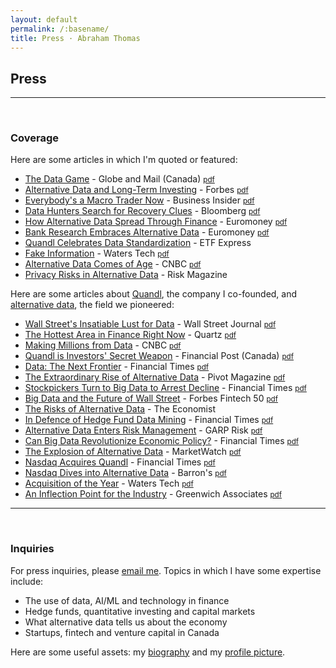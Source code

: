 ```yaml
---
layout: default
permalink: /:basename/
title: Press · Abraham Thomas
---
```


## Press

----

<br/>

### Coverage

Here are some articles in which I'm quoted or featured:

- [The Data Game](https://www.theglobeandmail.com/investing/article-quandl-and-the-invasive-use-of-data/) - Globe and Mail (Canada) [<small>pdf</small>](/assets/docs/GM-data-game.pdf)
- [Alternative Data and Long-Term Investing](https://www.forbes.com/sites/michaelmolnar/2020/09/11/yes-alternative-data-is-useful-beyond-next-quarters-results/#1c5eae0a1ec5) - Forbes [<small>pdf</small>](/assets/docs/F-mm-interview.pdf)
- [Everybody's a Macro Trader Now](https://www.businessinsider.com/hedge-funds-rethink-alternative-data-pandemic-macro-2020-7) - Business Insider [<small>pdf</small>](/assets/docs/BI-macro.pdf)
- [Data Hunters Search for Recovery Clues](https://www.bloomberg.com/news/articles/2020-06-02/fence-posts-transit-apps-give-alt-data-hunters-recovery-clues?sref=sZB6YyEo) - Bloomberg [<small>pdf</small>](/assets/docs/BBG-hunters.pdf)
- [How Alternative Data Spread Through Finance](https://www.euromoney.com/article/b1llht8hglzxy9/how-alternative-data-spread-through-finance) - Euromoney [<small>pdf</small>](/assets/docs/EM-spread.pdf)
- [Bank Research Embraces Alternative Data](https://www.euromoney.com/article/b1l63f2yrl2cmp/bank-research-embraces-alternative-data) - Euromoney [<small>pdf</small>](/assets/docs/EM-banks.pdf)
- [Quandl Celebrates Data Standardization](https://www.etfexpress.com/2020/10/26/291335/quandl-celebrates-growing-standardisation-data-across-etf-industry) - ETF Express  
- [Fake Information](https://www.waterstechnology.com/management-strategy/4780806/the-proliferation-of-fake-information) - Waters Tech [<small>pdf</small>](/assets/docs/WT-deepfakes.pdf)
- [Alternative Data Comes of Age](https://www.cnbc.com/2019/04/23/alternative-data-comes-of-age.html) - CNBC [<small>pdf</small>](/assets/docs/CNBC-of-age.pdf)
- [Privacy Risks in Alternative Data](https://www.risk.net/asset-management/6558871/privacy-risks-dash-funds-alternative-data-dreams) - Risk Magazine


Here are some articles about [Quandl](https://quandl.com), the company I co-founded, and [alternative data](https://en.wikipedia.org/wiki/Alternative_data_(finance)), the field we pioneered:


- [Wall Street's Insatiable Lust for Data](
https://www.wsj.com/articles/wall-streets-insatiable-lust-data-data-data-1473719535) - Wall Street Journal [<small>pdf</small>](/assets/docs/WSJ-data.pdf)
- [The Hottest Area in Finance Right Now](https://qz.com/1082389/quant-hedge-funds-are-gorging-on-alternative-data-in-pursuit-of-an-investing-edge/) - Quartz [<small>pdf</small>](/assets/docs/QZ-hottest.pdf)
- [Making Millions from Data](https://www.cnbc.com/2017/11/28/making-millions-from-the-data-hidden-in-plain-sight.html) - CNBC [<small>pdf</small>](/assets/docs/CNBC-millions.pdf)
- [Quandl is Investors' Secret Weapon](https://business.financialpost.com/technology/its-beautiful-this-toronto-startup-is-investors-secret-weapon-to-beating-the-market) - Financial Post (Canada) [<small>pdf</small>](/assets/docs/FP-secret.pdf)
- [Data: The Next Frontier](https://www.ft.com/content/08a22da8-b587-11e6-ba85-95d1533d9a62) - Financial Times [<small>pdf</small>](/assets/docs/FT-frontier.pdf)
- [The Extraordinary Rise of Alternative Data](https://www.cpacanada.ca/en/news/pivot-magazine/2019-12-19-quandl-data) - Pivot Magazine [<small>pdf</small>](/assets/docs/CPA-rise.pdf)
- [Stockpickers Turn to Big Data to Arrest Decline](https://www.ft.com/content/586b4ea6-48f4-11ea-aee2-9ddbdc86190d) - Financial Times [<small>pdf</small>](/assets/docs/FT-decline.pdf)
- [Big Data and the Future of Wall Street](https://www.forbes.com/sites/antoinegara/2018/02/13/forbes-fintech-50-2018-the-future-of-wall-street-and-big-data/#5bc191f346f1) - Forbes Fintech 50 [<small>pdf</small>](/assets/docs/FF-future.pdf)
- [The Risks of Alternative Data](https://www.economist.com/finance-and-economics/2018/06/21/hedge-funds-worry-about-the-legal-risks-of-using-alternative-data) - The Economist
- [In Defence of Hedge Fund Data Mining](https://ftalphaville.ft.com/2016/09/13/2174708/in-defence-of-hedge-fund-data-mining/) - Financial Times [<small>pdf</small>](/assets/docs/FT-defence.pdf)
- [Alternative Data Enters Risk Management](https://www.garp.org/#!/risk-intelligence/technology/data/a1Z40000003YfOjEAK) - GARP Risk [<small>pdf</small>](/assets/docs/GARP-toolkit.pdf)
- [Can Big Data Revolutionize Economic Policy?](https://www.ft.com/content/9f0a8838-fa25-11e7-9b32-d7d59aace167) - Financial Times [<small>pdf</small>](/assets/docs/FT-policy.pdf)
- [The Explosion of Alternative Data](
https://www.marketwatch.com/story/the-explosion-of-alternative-data-gives-regular-investors-access-to-tools-previously-employed-only-by-hedge-funds-2019-09-05) - MarketWatch [<small>pdf</small>](/assets/docs/MW-explosion.pdf)
- [Nasdaq Acquires Quandl](https://www.ft.com/content/e6de9e30-f743-11e8-af46-2022a0b02a6c) - Financial Times [<small>pdf</small>](/assets/docs/FT-acquires.pdf)
- [Nasdaq Dives into Alternative Data](https://www.barrons.com/articles/nasdaq-dives-into-alternative-data-1543943703) - Barron's [<small>pdf</small>](/assets/docs/B-dives.pdf)
- [Acquisition of the Year](https://www.waterstechnology.com/awards-rankings/4351881/acquisition-of-the-year-nasdaqs-acquisition-of-quandl) - Waters Tech [<small>pdf</small>](/assets/docs/WT-award.pdf)
- [An Inflection Point for the Industry](https://www.greenwich.com/blog/alternative-data-going-mainstream) - Greenwich Associates [<small>pdf</small>](/assets/docs/GA-mainstream.pdf)

----

<br/>

### Inquiries

For press inquiries, please [email me](mailto:athos1@gmail.com).  Topics in which I have some expertise include: 

- The use of data, AI/ML and technology in finance
- Hedge funds, quantitative investing and capital markets
- What alternative data tells us about the economy
- Startups, fintech and venture capital in Canada

Here are some useful assets: my [biography](/assets/docs/Abraham-Thomas-bio.txt) and my [profile picture](/assets/img/Abraham-Thomas.jpg).



<br/>
<br/>
<br/>


<!--
A selection of blog posts that I think are worth reading:

- [The New Gold Rush](https://mattturck.com/the-new-gold-rush-wall-street-wants-your-data/) - Matt Turck

-->




<!--

https://www.fundfire.com/c/2704963/330163/will_data_help_hedge_funds_navigate_what_comes_next

https://www.fundfire.com/c/2856273/354663

https://www.risk.net/asset-management/6558871/privacy-risks-dash-funds-alternative-data-dreams

https://www.risk.net/asset-management/5357531/quant-funds-look-past-the-obvious-for-uses-of-alternative-data

https://www.risk.net/asset-management/6691806/how-does-it-look-from-space-satellite-surge-to-alter-investing



- [Quandl: A Marketplace for Data](https://www.hbs.edu/openforum/openforum.hbs.org/goto/challenge/understand-digital-transformation-of-business/quandl-a-marketplace-for-financial-data.html) - HBS Digital




institutional investor



- [Alternative Data Faces Growing Pains](https://www.businessinsider.com/outlook-for-alt-data-pricing-industry-consolidation-corporate-use-2020-1) - Business Insider
- [COVID-19 and the Surge in Alternative Data](https://www.garp.org/#!/risk-intelligence/technology/data/a1Z1W000005VKmaUAG) - GARP Risk Intelligence
- [Satellites Watch Your Every Move](https://www.technologyreview.com/s/613748/satellites-threaten-privacy/) - MIT Technology Review, June 2019

https://seekingalpha.com/article/4227483-nasdaq-acquires-quandl-for-alternative-data


----

<br/>

### Bylines

I've written a few articles evangelizing data for different industries:

https://www.marketwatch.com/story/investors-have-discarded-this-common-sense-indicator-in-recent-months-and-that-shows-just-how-out-of-whack-this-record-setting-stock-market-is-2020-08-24?mod=newsviewer_click

pharma
https://www.fiercehealthcare.com/tech/industry-voices-how-healthcare-organizations-can-navigate-emerging-data-economy-and-address

fx  
https://fxalgonews.com/issues/FXAlgoNewsMay2018.pdf 

insurance
https://www.carriermanagement.com/features/2018/11/27/186996.htm 

https://www.businessinsider.com/the-plight-of-the-99-in-15-charts-2013-5 

https://www.businessinsider.com/the-history-of-china-in-16-charts-2013-4 


https://blog.quandl.com/quandl-the-next-chapter

waste  
barrons  
bi  
nasdaq  





-->

